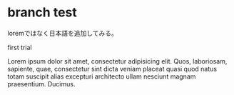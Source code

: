 branch test
================

loremではなく日本語を追加してみる。

first trial

Lorem ipsum dolor sit amet, consectetur adipisicing elit. Quos, laboriosam, sapiente, quae, consectetur sint dicta veniam placeat quasi quod natus totam suscipit alias excepturi architecto ullam nesciunt magnam praesentium. Ducimus.